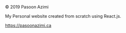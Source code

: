 © 2019 Pasoon Azimi

My Personal website created from scratch using React.js.

https://pasoonazimi.ca
